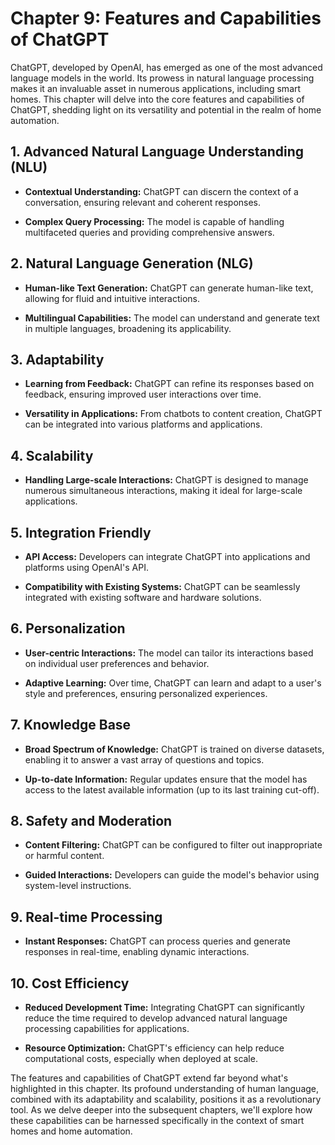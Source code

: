 Chapter 9: Features and Capabilities of ChatGPT
===============================================

ChatGPT, developed by OpenAI, has emerged as one of the most advanced language models in the world. Its prowess in natural language processing makes it an invaluable asset in numerous applications, including smart homes. This chapter will delve into the core features and capabilities of ChatGPT, shedding light on its versatility and potential in the realm of home automation.

**1. Advanced Natural Language Understanding (NLU)**
----------------------------------------------------

* **Contextual Understanding:** ChatGPT can discern the context of a conversation, ensuring relevant and coherent responses.

* **Complex Query Processing:** The model is capable of handling multifaceted queries and providing comprehensive answers.

**2. Natural Language Generation (NLG)**
----------------------------------------

* **Human-like Text Generation:** ChatGPT can generate human-like text, allowing for fluid and intuitive interactions.

* **Multilingual Capabilities:** The model can understand and generate text in multiple languages, broadening its applicability.

**3. Adaptability**
-------------------

* **Learning from Feedback:** ChatGPT can refine its responses based on feedback, ensuring improved user interactions over time.

* **Versatility in Applications:** From chatbots to content creation, ChatGPT can be integrated into various platforms and applications.

**4. Scalability**
------------------

* **Handling Large-scale Interactions:** ChatGPT is designed to manage numerous simultaneous interactions, making it ideal for large-scale applications.

**5. Integration Friendly**
---------------------------

* **API Access:** Developers can integrate ChatGPT into applications and platforms using OpenAI's API.

* **Compatibility with Existing Systems:** ChatGPT can be seamlessly integrated with existing software and hardware solutions.

**6. Personalization**
----------------------

* **User-centric Interactions:** The model can tailor its interactions based on individual user preferences and behavior.

* **Adaptive Learning:** Over time, ChatGPT can learn and adapt to a user's style and preferences, ensuring personalized experiences.

**7. Knowledge Base**
---------------------

* **Broad Spectrum of Knowledge:** ChatGPT is trained on diverse datasets, enabling it to answer a vast array of questions and topics.

* **Up-to-date Information:** Regular updates ensure that the model has access to the latest available information (up to its last training cut-off).

**8. Safety and Moderation**
----------------------------

* **Content Filtering:** ChatGPT can be configured to filter out inappropriate or harmful content.

* **Guided Interactions:** Developers can guide the model's behavior using system-level instructions.

**9. Real-time Processing**
---------------------------

* **Instant Responses:** ChatGPT can process queries and generate responses in real-time, enabling dynamic interactions.

**10. Cost Efficiency**
-----------------------

* **Reduced Development Time:** Integrating ChatGPT can significantly reduce the time required to develop advanced natural language processing capabilities for applications.

* **Resource Optimization:** ChatGPT's efficiency can help reduce computational costs, especially when deployed at scale.

The features and capabilities of ChatGPT extend far beyond what's highlighted in this chapter. Its profound understanding of human language, combined with its adaptability and scalability, positions it as a revolutionary tool. As we delve deeper into the subsequent chapters, we'll explore how these capabilities can be harnessed specifically in the context of smart homes and home automation.
